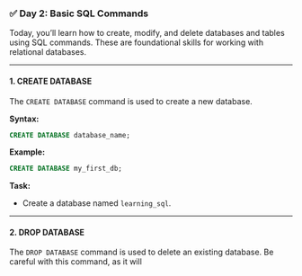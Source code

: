 ### ✅ **Day 2: Basic SQL Commands**  
Today, you’ll learn how to create, modify, and delete databases and tables using SQL commands. These are foundational skills for working with relational databases.

---

#### **1. CREATE DATABASE**  
The `CREATE DATABASE` command is used to create a new database.  

**Syntax:**  
```sql
CREATE DATABASE database_name;
```

**Example:**  
```sql
CREATE DATABASE my_first_db;
```

**Task:**  
- Create a database named `learning_sql`.  

---

#### **2. DROP DATABASE**  
The `DROP DATABASE` command is used to delete an existing database. Be careful with this command, as it will
